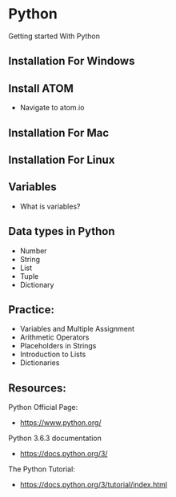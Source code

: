 # Python
Getting started With Python

## Installation For Windows

## Install ATOM
- Navigate to atom.io
## Installation For Mac
## Installation For Linux

## Variables
- What is variables?
## Data types in Python
- Number
- String
- List
- Tuple
- Dictionary

## Practice: 
- Variables and Multiple Assignment
- Arithmetic Operators
- Placeholders in Strings
- Introduction to Lists
- Dictionaries

## Resources:
Python Official Page:
- https://www.python.org/

Python 3.6.3 documentation
- https://docs.python.org/3/

The Python Tutorial:
- https://docs.python.org/3/tutorial/index.html

